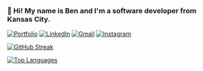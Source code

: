 ### :wave: Hi! My name is Ben and I'm a software developer from Kansas City.

[![Portfolio](https://img.shields.io/badge/Portfolio-%23000000.svg?style=for-the-badge&logo=firefox&logoColor=#FF7139)](https://bensheldon.me/)
[![LinkedIn](https://img.shields.io/badge/linkedin-%230077B5.svg?style=for-the-badge&logo=linkedin&logoColor=white)](https://www.linkedin.com/in/ben-sheldon/)
[![Gmail](https://img.shields.io/badge/Gmail-D14836?style=for-the-badge&logo=gmail&logoColor=white)](mailto:bsheldon02@gmail.com)
[![Instagram](https://img.shields.io/badge/Instagram-%23E4405F.svg?style=for-the-badge&logo=Instagram&logoColor=white)](https://www.instagram.com/ben.sheldon/)

[![GitHub Streak](https://streak-stats.demolab.com/?user=jasonpakk&theme=calm)](https://github.com/b-sheldon)

[![Top Languages](https://github-readme-stats.vercel.app/api/top-langs/?username=jasonpakk&size_weight=0.1&layout=compact&count_weight=0.9&langs_count=10)](https://github.com/b-sheldon)
